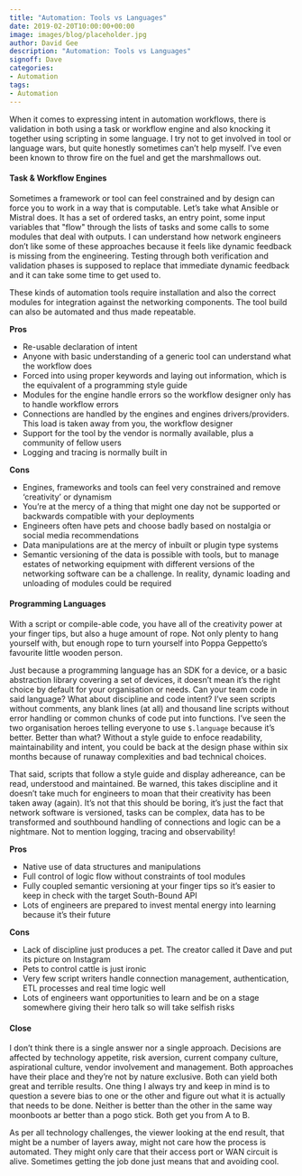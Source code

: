 ```yaml
---
title: "Automation: Tools vs Languages"
date: 2019-02-20T10:00:00+00:00
image: images/blog/placeholder.jpg
author: David Gee
description: "Automation: Tools vs Languages"
signoff: Dave
categories:
- Automation
tags:
- Automation
---
```


When it comes to expressing intent in automation workflows, there is validation in both using a task or workflow engine and also knocking it together using scripting in some language. I try not to get involved in tool or language wars, but quite honestly sometimes can’t help myself. I’ve even been known to throw fire on the fuel and get the marshmallows out.

#### Task & Workflow Engines

Sometimes a framework or tool can feel constrained and by design can force you to work in a way that is computable. Let’s take what Ansible or Mistral does. It has a set of ordered tasks, an entry point, some input variables that "flow" through the lists of tasks and some calls to some modules that deal with outputs. I can understand how network engineers don’t like some of these approaches because it feels like dynamic feedback is missing from the engineering. Testing through both verification and validation phases is supposed to replace that immediate dynamic feedback and it can take some time to get used to.

These kinds of automation tools require installation and also the correct modules for integration against the networking components. The tool build can also be automated and thus made repeatable.

__Pros__

* Re-usable declaration of intent
* Anyone with basic understanding of a generic tool can understand what the workflow does
* Forced into using proper keywords and laying out information, which is the equivalent of a programming style guide
* Modules for the engine handle errors so the workflow designer only has to handle workflow errors
* Connections are handled by the engines and engines drivers/providers. This load is taken away from you, the workflow designer
* Support for the tool by the vendor is normally available, plus a community of fellow users
* Logging and tracing is normally built in

__Cons__

* Engines, frameworks and tools can feel very constrained and remove ‘creativity’ or dynamism
* You’re at the mercy of a thing that might one day not be supported or backwards compatible with your deployments
* Engineers often have pets and choose badly based on nostalgia or social media recommendations
* Data manipulations are at the mercy of inbuilt or plugin type systems
* Semantic versioning of the data is possible with tools, but to manage estates of networking equipment with different versions of the networking software can be a challenge. In reality, dynamic loading and unloading of modules could be required

#### Programming Languages

With a script or compile-able code, you have all of the creativity power at your finger tips, but also a huge amount of rope. Not only plenty to hang yourself with, but enough rope to turn yourself into Poppa Geppetto’s favourite little wooden person.

Just because a programming language has an SDK for a device, or a basic abstraction library covering a set of devices, it doesn’t mean it’s the right choice by default for your organisation or needs. Can your team code in said language? What about discipline and code intent? I’ve seen scripts without comments, any blank lines (at all) and thousand line scripts without error handling or common chunks of code put into functions. I’ve seen the two organisation heroes telling everyone to use `$.language` because it’s better. Better than what? Without a style guide to enfoce readability, maintainability and intent, you could be back at the design phase within six months because of runaway complexities and bad technical choices.

That said, scripts that follow a style guide and display adhereance, can be read, understood and maintained. Be warned, this takes discipline and it doesn’t take much for engineers to moan that their creativity has been taken away (again). It’s not that this should be boring, it’s just the fact that network software is versioned, tasks can be complex, data has to be transformed and southbound handling of connections and logic can be a nightmare. Not to mention logging, tracing and observability!

__Pros__

* Native use of data structures and manipulations
* Full control of logic flow without constraints of tool modules
* Fully coupled semantic versioning at your finger tips so it’s easier to keep in check with the target South-Bound API
* Lots of engineers are prepared to invest mental energy into learning because it’s their future

__Cons__

* Lack of discipline just produces a pet. The creator called it Dave and put its picture on Instagram
* Pets to control cattle is just ironic
* Very few script writers handle connection management, authentication, ETL processes and real time logic well
* Lots of engineers want opportunities to learn and be on a stage somewhere giving their hero talk so will take selfish risks

#### Close

I don’t think there is a single answer nor a single approach. Decisions are affected by technology appetite, risk aversion, current company culture, aspirational culture, vendor involvement and management. Both approaches have their place and they’re not by nature exclusive. Both can yield both great and terrible results. One thing I always try and keep in mind is to question a severe bias to one or the other and figure out what it is actually that needs to be done. Neither is better than the other in the same way moonboots ar better than a pogo stick. Both get you from A to B.

As per all technology challenges, the viewer looking at the end result, that might be a number of layers away, might not care how the process is automated. They might only care that their access port or WAN circuit is alive. Sometimes getting the job done just means that and avoiding cool.